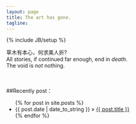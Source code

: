 ```yaml
---
layout: page
title: The art has gone.
tagline: 
---
```

{% include JB/setup %}

草木有本心，何求美人折?
<br/>
All stories, if continued far enough, end in *death*.
<br/>
The void is *not* nothing.
<br/>
<br/>
<br/>

		  
##Recently post：


<ul class="posts">
  {% for post in site.posts %}
    <li><span>{{ post.date | date_to_string }}</span> &raquo; <a href="{{ BASE_PATH }}{{ post.url }}">{{ post.title }}</a></li>
  {% endfor %}
</ul>



